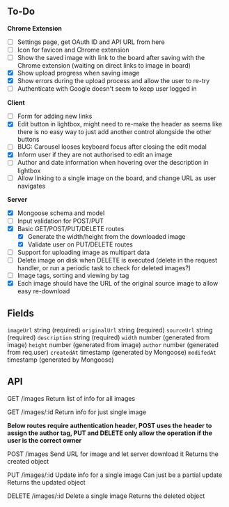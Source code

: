 ## To-Do

**Chrome Extension**

- [ ] Settings page, get OAuth ID and API URL from here
- [ ] Icon for favicon and Chrome extension
- [ ] Show the saved image with link to the board after saving with the Chrome extension (waiting on direct links to image in board)
- [x] Show upload progress when saving image
- [x] Show errors during the upload process and allow the user to re-try
- [ ] Authenticate with Google doesn't seem to keep user logged in

**Client**

- [ ] Form for adding new links
- [x] Edit button in lightbox, might need to re-make the header as seems like there is no easy way to just add another control alongside the other buttons
- [ ] BUG: Carousel looses keyboard focus after closing the edit modal
- [x] Inform user if they are not authorised to edit an image
- [ ] Author and date information when hovering over the description in lightbox
- [ ] Allow linking to a single image on the board, and change URL as user navigates

**Server**

- [x] Mongoose schema and model
- [ ] Input validation for POST/PUT
- [x] Basic GET/POST/PUT/DELETE routes
  - [x] Generate the width/height from the downloaded image
  - [x] Validate user on PUT/DELETE routes
- [ ] Support for uploading image as multipart data
- [ ] Delete image on disk when DELETE is executed (delete in the request handler, or run a periodic task to check for deleted images?)
- [ ] Image tags, sorting and viewing by tag
- [x] Each image should have the URL of the original source image to allow easy re-download

## Fields

`imageUrl` string (required)
`originalUrl` string (required)
`sourceUrl` string (required)
`description` string (required)
`width` number (generated from image)
`height` number (generated from image)
`author` number (generated from req.user)
`createdAt` timestamp (generated by Mongoose)
`modifedAt` timestamp (generated by Mongoose)

## API

GET /images
Return list of info for all images

GET /images/:id
Return info for just single image

**Below routes require authentication header, POST uses the header to assign the author tag, PUT and DELETE only allow the operation if the user is the correct owner**

POST /images
Send URL for image and let server download it
Returns the created object

PUT /images/:id
Update info for a single image
Can just be a partial update
Returns the updated object

DELETE /images/:id
Delete a single image
Returns the deleted object
